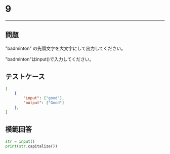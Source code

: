 # 9

---
## 問題

"badminton" の先頭文字を大文字にして出力してください。

"badminton"はinput()で入力してください。
## テストケース

```json
[
	{
		"input": ["good"],
		"output": ["Good"]
  	},
]
```

## 模範回答
```python
str = input()
print(str.capitalize())
```